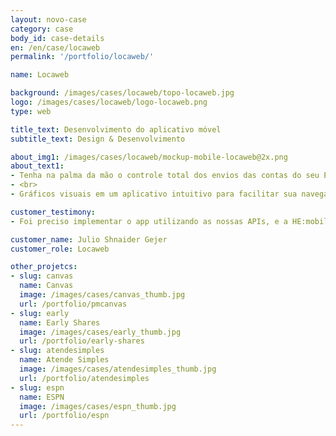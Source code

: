 ```yaml
---
layout: novo-case
category: case
body_id: case-details
en: /en/case/locaweb
permalink: '/portfolio/locaweb/'

name: Locaweb

background: /images/cases/locaweb/topo-locaweb.jpg
logo: /images/cases/locaweb/logo-locaweb.png
type: web

title_text: Desenvolvimento do aplicativo móvel
subtitle_text: Design & Desenvolvimento

about_img1: /images/cases/locaweb/mockup-mobile-locaweb@2x.png
about_text1:
- Tenha na palma da mão o controle total dos envios das contas do seu Email Marketing. Você poderá checar o desempenho de suas campanhas sem precisar ligar o computador, em qualquer lugar. Informações e gráficos sobre status de envio da campanha, taxas de abertura, taxas de clique e muito mais.
- <br>
- Gráficos visuais em um aplicativo intuitivo para facilitar sua navegação e compreensão dos dados.

customer_testimony:
- Foi preciso implementar o app utilizando as nossas APIs, e a HE:mobile realizou isto praticamente sem perguntar nada para nós, de forma super tranquila. Através da HE:mobile nós conseguimos acelerar o nosso backlog, e a experiência deles com dispositivos móveis foi fundamental para atingirmos os resultados que esperávamos.

customer_name: Julio Shnaider Gejer
customer_role: Locaweb

other_projetcs:
- slug: canvas
  name: Canvas
  image: /images/cases/canvas_thumb.jpg
  url: /portfolio/pmcanvas
- slug: early
  name: Early Shares
  image: /images/cases/early_thumb.jpg
  url: /portfolio/early-shares
- slug: atendesimples
  name: Atende Simples
  image: /images/cases/atendesimples_thumb.jpg
  url: /portfolio/atendesimples
- slug: espn
  name: ESPN
  image: /images/cases/espn_thumb.jpg
  url: /portfolio/espn
---
```

